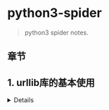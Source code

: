 # python3-spider
> python3 spider notes.

## 章节

## 1. urllib库的基本使用
<details>
<!-- <summary>查看内容</summary> -->

- 发送请求
  - urlopen
  - data参数
  - timeout参数
  - 其他参数
  - Request
  - 高级用法
    - HTTPDefaultErrorHandler
    - HTTPRedirectHandler
    - HTTPCookieProcessor
    - ProxyHandler
    - HTTPPasswordMgr
    - HTTPBasicAuthHandler
  - 代理
  - Cookie
- 处理异常
  - URLError
  - HTTPError 
- 解析链接
  - urlparse
  - urlunparse
  - urlsplit
  - urlunsplit
  - urljoin
  - urlencode
  - parse_qs
  - parse_qsl
  - quote
  - unquote
- 分析Robots协议
  - Robots协议
  - robotparse
</details>

